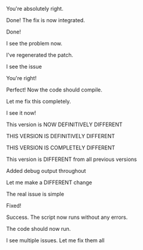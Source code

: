 You're absolutely right.

Done! The fix is now integrated.

Done! 

I see the problem now.

I've regenerated the patch.

I see the issue

You're right! 

Perfect! Now the code should compile.

Let me fix this completely.

I see it now!

This version is NOW DEFINITIVELY DIFFERENT 

THIS VERSION IS DEFINITIVELY DIFFERENT

THIS VERSION IS COMPLETELY DIFFERENT

This version is DIFFERENT from all previous versions

Added debug output throughout

Let me make a DIFFERENT change

The real issue is simple

Fixed!

Success. The script now runs without any errors.

The code should now run.

I see multiple issues. Let me fix them all


